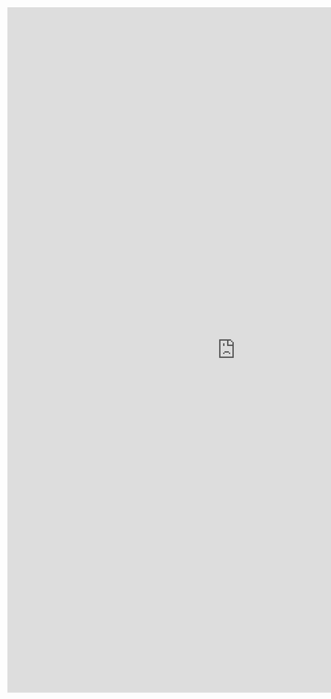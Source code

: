 <iframe allowtransparency="true" frameborder="0" scrolling="no" src="http://udsfoundation.webs.com/supply" style="border: none; height: 1550px; width: 1030px;"> </iframe>
